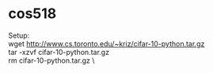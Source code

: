 # cos518

Setup: \
wget http://www.cs.toronto.edu/~kriz/cifar-10-python.tar.gz \
tar -xzvf cifar-10-python.tar.gz \
rm cifar-10-python.tar.gz \
